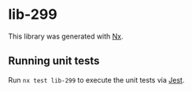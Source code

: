 # lib-299

This library was generated with [Nx](https://nx.dev).

## Running unit tests

Run `nx test lib-299` to execute the unit tests via [Jest](https://jestjs.io).
